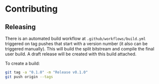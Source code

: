 # Contributing

## Releasing

There is an automated build workflow at `.github/workflows/build.yml` triggered on tag pushes that start with a version number (it also can be triggered manually). This will build the split bitstream and compile the final user build. A draft release will be created with this build attached.

To create a build:

```bash
git tag -a "0.1.0" -m "Release v0.1.0"
git push origin --tags
```